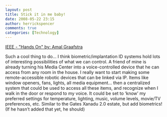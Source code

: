 ```yaml
---
layout: post
title: Stick it in me baby!
date: 2008-05-22 23:15
author: herrickspencer
comments: true
categories: [Technology]
---
```

[IEEE - "Hands On" by: Amal Graafstra](https://spectrum.ieee.org/hands-on)

Such a cool thing to do... I think biometric/implantation ID systems hold lots of interesting possibilities of what we can control. A friend of mine is already turning his Media Center into a voice-controlled device that he can access from any room in the house. I really want to start making some remote-accessible robotic devices that can be linked via IP. Items like window openers, fans, lights, all media equipment... then a centralized system that could be used to access all these items, and recognize when I walk in the door or respond to my voice. It could be set to ‘know’ my preferred settings for temperature, lighting, music, volume levels, movie/TV preferences, etc. Similar to the Gates Xanadu 2.0 estate, but add biometrics! (If he hasn’t added that yet, he should)

